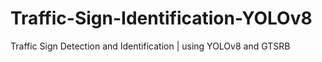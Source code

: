 # Traffic-Sign-Identification-YOLOv8
Traffic Sign Detection and Identification | using YOLOv8 and GTSRB
